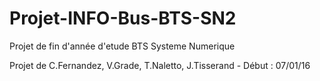 # Projet-INFO-Bus-BTS-SN2
Projet de fin d'année d'etude BTS Systeme Numerique

Projet de C.Fernandez, V.Grade, T.Naletto, J.Tisserand - 
Début : 07/01/16
